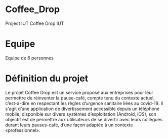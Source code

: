 # Coffee_Drop
Project IUT Coffee Drop IUT

# Equipe

Equipe de 6 personnes

# Définition du projet
Le projet Coffee Drop est un service proposé aux entreprises pour leur permettre de réinventer la pause-café, compte tenu du contexte actuel, c’est-à-dire en respectant les règles d’urgence sanitaire liées au covid-19. Il s'agit d’une application de divertissement accessible depuis un téléphone mobile, disponible sur divers systèmes d’exploitation (Android, iOS), son objectif est de permettre aux utilisateurs de se divertir avec leurs collègues durant leurs pauses-café, d’une façon adaptée à un contexte «professionnel».
